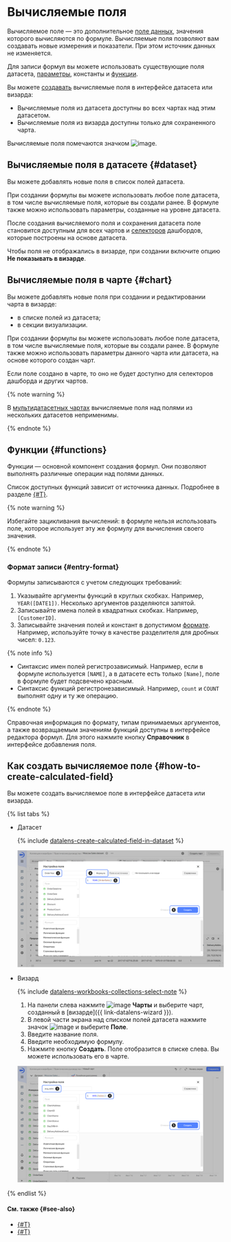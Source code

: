 # Вычисляемые поля

Вычисляемое поле — это дополнительное [поле данных](../../dataset/index.md#field), значения которого вычисляются по формуле.
Вычисляемые поля позволяют вам создавать новые измерения и показатели. При этом источник данных не изменяется.

Для записи формул вы можете использовать существующие поля датасета, [параметры](../parameters.md), константы и [функции](#functions).

Вы можете [создавать](#how-to-create-calculated-field) вычисляемые поля в интерфейсе датасета или визарда:

* Вычисляемые поля из датасета доступны во всех чартах над этим датасетом.
* Вычисляемые поля из визарда доступны только для сохраненного чарта.

Вычисляемые поля помечаются значком ![image](../../../_assets/console-icons/function.svg).

## Вычисляемые поля в датасете {#dataset}

Вы можете добавлять новые поля в список полей датасета.

При создании формулы вы можете использовать любое поле датасета, в том числе вычисляемые поля, которые вы создали ранее. В формуле также можно использовать параметры, созданные на уровне датасета.

После создания вычисляемого поля и сохранения датасета поле становится доступным для всех чартов и [селекторов](../../dashboard/selector.md) дашбордов, которые построены на основе датасета.

Чтобы поля не отображались в визарде, при создании включите опцию **Не показывать в визарде**.

## Вычисляемые поля в чарте {#chart}

Вы можете добавлять новые поля при создании и редактировании чарта в визарде:

* в списке полей из датасета;
* в секции визуализации.

При создании формулы вы можете использовать любое поле датасета, в том числе вычисляемые поля, которые вы создали ранее. В формуле также можно использовать параметры данного чарта или датасета, на основе которого создан чарт.

Если поле создано в чарте, то оно не будет доступно для селекторов дашборда и других чартов.

{% note warning %}

В [мультидатасетных чартах](../chart/index.md#multi-dataset-charts) вычисляемые поля над полями из нескольких датасетов неприменимы.

{% endnote %}

## Функции {#functions}

Функции — основной компонент создания формул. Они позволяют выполнять различные операции над полями данных.

Список доступных функций зависит от источника данных. Подробнее в разделе [{#T}](../../function-ref/availability.md).

{% note warning %}

Избегайте зацикливания вычислений: в формуле нельзя использовать поле, которое использует эту же формулу для вычисления своего значения.

{% endnote %}

### Формат записи {#entry-format}

Формулы записываются с учетом следующих требований:

1. Указывайте аргументы функций в круглых скобках. Например, `YEAR([DATE1])`. Несколько аргументов разделяются запятой.
1. Записывайте имена полей в квадратных скобках. Например, `[CustomerID]`.
1. Записывайте значения полей и констант в допустимом [формате](../../dataset/data-types.md). Например, используйте точку в качестве разделителя для дробных чисел: `0.123`.

{% note info %}

* Синтаксис имен полей регистрозависимый. Например, если в формуле используется `[NAME]`, а в датасете есть только `[Name]`, поле в формуле будет подсвечено красным.
* Синтаксис функций регистронезависимый. Например, `count` и `COUNT` выполнят одну и ту же операцию.

{% endnote %}

Справочная информация по формату, типам принимаемых аргументов, а также возвращаемым значениям функций доступны в интерфейсе редактора формул. Для этого нажмите кнопку **Справочник** в интерфейсе добавления поля.

## Как создать вычисляемое поле {#how-to-create-calculated-field}

Вы можете создать вычисляемое поле в интерфейсе датасета или визарда.

{% list tabs %}

- Датасет

  {% include [datalens-create-calculated-field-in-dataset](../../../_includes/datalens/operations/datalens-create-calculated-field-in-dataset.md) %}

  ![dataset-calculated-field](../../../_assets/datalens/concepts/dataset-calculated-field.png)

- Визард
  

  {% include [datalens-workbooks-collections-select-note](../../../_includes/datalens/operations/datalens-workbooks-collections-select-note.md) %}


  1. На панели слева нажмите ![image](../../../_assets/console-icons/chart-column.svg) **Чарты** и выберите чарт, созданный в [визарде]({{ link-datalens-wizard }}).
  1. В левой части экрана над списком полей датасета нажмите значок ![image](../../../_assets/console-icons/plus.svg) и выберите **Поле**.
  1. Введите название поля.
  1. Введите необходимую формулу.
  1. Нажмите кнопку **Создать**. Поле отобразится в списке слева. Вы можете использовать его в чарте.

  ![chart-calculated-field](../../../_assets/datalens/concepts/chart-calculated-field.png)

{% endlist %}

#### См. также {#see-also}

* [{#T}](../../dataset/create-dataset.md#create-fields)
* [{#T}](../../security/row-level-security.md)
